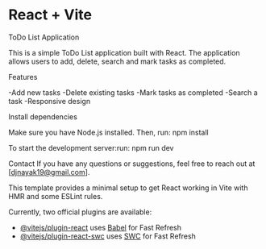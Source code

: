# React + Vite


ToDo List Application

This is a simple ToDo List application built with React. The application allows users to add, delete, search and mark tasks as completed.

Features

-Add new tasks
-Delete existing tasks
-Mark tasks as completed
-Search a task
-Responsive design


Install dependencies

Make sure you have Node.js installed. Then, run:
npm install

To start the development server:run: npm run dev

Contact
If you have any questions or suggestions, feel free to reach out at [djnayak19@gmail.com].




This template provides a minimal setup to get React working in Vite with HMR and some ESLint rules.

Currently, two official plugins are available:

- [@vitejs/plugin-react](https://github.com/vitejs/vite-plugin-react/blob/main/packages/plugin-react/README.md) uses [Babel](https://babeljs.io/) for Fast Refresh
- [@vitejs/plugin-react-swc](https://github.com/vitejs/vite-plugin-react-swc) uses [SWC](https://swc.rs/) for Fast Refresh

